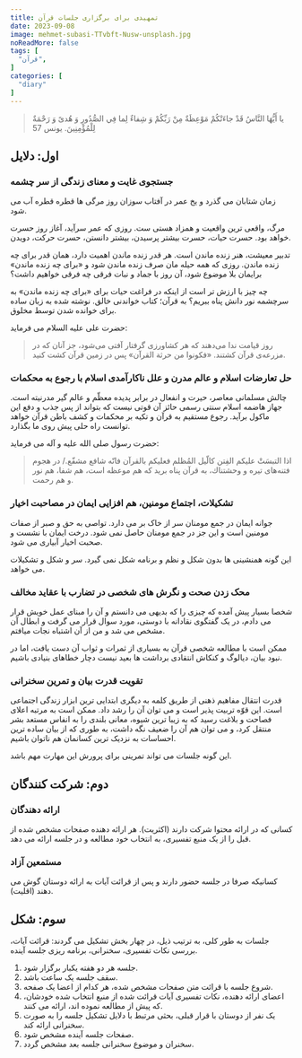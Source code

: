 ```yaml
---
title: تمهیدی برای برگزاری جلسات قرآن
date: 2023-09-08
image: mehmet-subasi-TTvbft-Nusw-unsplash.jpg
noReadMore: false
tags: [
  "قرآن",
]
categories: [
  "diary"
]
---
```


> يا أَيُّهَا النَّاسُ قَدْ جاءَتْكُمْ مَوْعِظَةٌ مِنْ رَبِّكُمْ وَ شِفاءٌ لِما فِي الصُّدُورِ وَ هُدىً وَ رَحْمَةٌ لِلْمُؤْمِنِينَ. یونس 57

## اول: دلایل

### جستجوی غایت و معنای زندگی از سر چشمه

زمان شتابان می گذرد و یخ عمر در آفتاب سوزان روز مرگی ها قطره قطره آب می شود.

مرگ، واقعی ترین واقعیت و همزاد هستی ست. روزی که عمر سرآید، آغاز روز حسرت خواهد بود. حسرت حیات، حسرت بیشتر پرسیدن، بیشتر دانستن، حسرت حرکت، دویدن.

تدبیر معیشت، هنر زنده ماندن است. هر قدر زنده ماندن اهمیت دارد، همان قدر برای چه زنده ماندن. روزی که همه حیله مان صرف زنده ماندن شود و «برای چه زنده ماندن» برایمان بلا موضوع شود، آن روز با جماد و نبات فرقی چه فرقی خواهیم داشت؟

چه چیز با ارزش تر است از اینکه در فراغت حیات برای «برای چه زنده ماندن» به سرچشمه نور دانش پناه ببریم؟ به قرآن؛ کتاب خواندنی خالق. نوشته شده به زبان ساده برای خوانده شدن توسط مخلوق.

حضرت علی علیه السلام می فرماید:

> روز قيامت ندا مى‌دهند كه هر كشاورزى گرفتار آفتى مى‌شود، جز آنان كه در مزرعه‌ى قرآن كشتند. «فكونوا من حرثة القرآن» پس در زمين قرآن كشت كنيد.

### حل تعارضات اسلام و عالم مدرن و علل ناکارآمدی اسلام با رجوع به محکمات

چالش مسلمانی معاصر، حیرت و انفعال در برابر پدیده معظّم و عالم گیر مدرنیته است. جهاز هاضمه اسلام سنتی رسمی حائز آن قوتی نیست که بتواند از پس جذب و دفع این ماکول برآید.
رجوع مستقیم به قرآن و تکیه بر محکمات و کشف باطن قرآن خواهد توانست راه حلی پیش روی ما بگذارد.

حضرت رسول صلى الله عليه و آله می فرماید:

> اذا التبسَتْ عليكم الفِتن كالّيل المُظلم فعليكم بالقرآن فانّه شافع مشفّع./ در هجوم فتنه‌هاى تيره و وحشتناك، به قرآن پناه بريد كه هم موعظه است، هم شفا، هم نور و هم رحمت.

### تشکیلات، اجتماع مومنین، هم افزایی ایمان در مصاحبت اخیار

جوانه ایمان در جمع مومنان سر از خاک بر می دارد. تواصی به حق و صبر از صفات مومنین است و این جز در جمع مومنان حاصل نمی شود. درخت ایمان با نشست و صحبت اخیار آبیاری می شود.

این گونه همنشینی ها بدون شکل و نظم و برنامه شکل نمی گیرد. سر و شکل و تشکیلات می خواهد. 


### محک زدن صحت و نگرش های شخصی در تضارب با عقاید مخالف 

شخصا بسیار پیش آمده که چیزی را که بدیهی می دانستم و آن را مبنای عمل خویش قرار می دادم، در یک گفتگوی نقادانه با دوستی، مورد سوال قرار می گرفت و ابطال آن مشخص می شد و من از آن اشتباه نجات میافتم.

ممکن است با مطالعه شخصی قرآن به بسیاری از ثمرات و ثواب آن دست یافت، اما در نبود بیان، دیالوگ و کنکاش انتقادی برداشت ها بعید نیست دچار خطاهای بنیادی باشیم.


### تقویت قدرت بیان و تمرین سخنرانی

قدرت انتقال مفاهیم ذهنی از طریق کلمه به دیگری ابتدایی ترین ابزار زندگی اجتماعی است. این قوّه تربیت پذیر است و می توان آن را رشد داد. ممکن است به مرتبه اعلای فصاحت و بلاغت رسید که به زیبا ترین شیوه، معانی بلندی را به انفاس مستعد بشر منتقل کرد، و می توان هم آن را ضعیف نگه داشت، به طوری که از بیان ساده ترین احساسات به نزدیک ترین کسانمان هم ناتوان باشیم.

این گونه جلسات می تواند تمرینی برای پرورش این مهارت مهم باشد.



## دوم: شرکت کنندگان

### ارائه دهندگان

کسانی که در ارائه محتوا شرکت دارند (اکثریت). هر ارائه دهنده صفحات مشخص شده از قبل را از یک منبع تفسیری، به انتخاب خود مطالعه و در جلسه ارائه می دهد.

### مستمعین آزاد

کسانیکه صرفا در جلسه حضور دارند و پس از قرائت آیات به ارائه دوستان گوش می دهند (اقلیت).

## سوم: شکل

جلسات  به طور کلی، به ترتیب ذیل، در چهار بخش تشکیل می گردند: قرائت آیات، بررسی نکات تفسیری، سخنرانی، برنامه ریزی جلسه آینده.

1. جلسه هر دو هفته یکبار برگزار شود.
2. سقف جلسه یک ساعت باشد.
3. شروع جلسه با قرائت متن صفحات مشخص شده، هر کدام از اعضا یک صفحه.
4. اعضای ارائه دهنده، نکات تفسیری آیات قرائت شده از منبع انتخاب شده خودشان، که پیش از مطالعه نموده اند، ارائه می کنند.
5. یک نفر از دوستان با قرار قبلی، بحثی مرتبط با دلایل تشکیل جلسه را به صورت سخنرانی ارائه کند.
6. صفحات جلسه آینده مشخص شود.
7. سخنران و موضوع سخنرانی جلسه بعد مشخص گردد.

